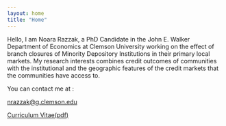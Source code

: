 ```yaml
---
layout: home
title: "Home"
---
```


Hello, I am Noara Razzak, a PhD Candidate in the John E. Walker Department of Economics at Clemson University working on the effect of branch closures of Minority Depository Institutions in their primary local markets. My research interests combines credit outcomes of communities with the institutional and the geographic features of the credit markets that the communities have access to. 

You can contact me at :

<nrazzak@g.clemson.edu>

[Curriculum Vitae(pdf)](https://noararazzak.com/cv/razzak_apr2024.pdf)



